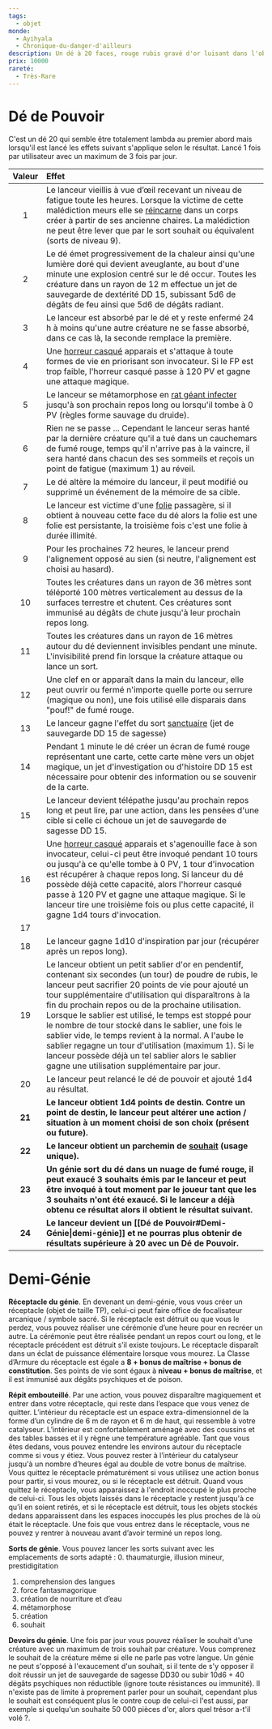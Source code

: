 ```yaml
---
tags:
  - objet
monde:
  - Ayihyala
  - Chronique-du-danger-d'ailleurs
description: Un dé à 20 faces, rouge rubis gravé d'or luisant dans l'obscurité.
prix: 10000
rareté:
  - Très-Rare
---
```

# Dé de Pouvoir
C'est un dé 20 qui semble être totalement lambda au premier abord mais lorsqu'il est lancé les effets suivant s'applique selon le résultat. Lancé 1 fois par utilisateur avec un maximum de 3 fois par jour.

| Valeur | Effet                                                                                                                                                                                                                                                                                                                                                                                                                                                                                                                                                                                                                    |
| :----: | :----------------------------------------------------------------------------------------------------------------------------------------------------------------------------------------------------------------------------------------------------------------------------------------------------------------------------------------------------------------------------------------------------------------------------------------------------------------------------------------------------------------------------------------------------------------------------------------------------------------------- |
|   1    | Le lanceur vieillis à vue d’œil recevant un niveau de fatigue toute les heures. Lorsque la victime de cette malédiction meurs elle se [réincarne](https://www.aidedd.org/dnd/sorts.php?vf=reincarnation) dans un corps créer à partir de ses ancienne chaires. La malédiction ne peut être lever que par le sort souhait ou équivalent (sorts de niveau 9).                                                                                                                                                                                                                                                              |
|   2    | Le dé émet progressivement de la chaleur ainsi qu'une lumière doré qui devient aveuglante, au bout d'une minute une explosion centré sur le dé occur. Toutes les créature dans un rayon de 12 m effectue un jet de sauvegarde de dextérité DD 15, subissant 5d6 de dégâts de feu ainsi que 5d6 de dégâts radiant.                                                                                                                                                                                                                                                                                                        |
|   3    | Le lanceur est absorbé par le dé et y reste enfermé 24 h à moins qu'une autre créature ne se fasse absorbé, dans ce cas là, la seconde remplace la première.                                                                                                                                                                                                                                                                                                                                                                                                                                                             |
|   4    | Une [horreur casqué](https://www.aidedd.org/dnd/monstres.php?vf=horreur-casquee) apparais et s'attaque à toute formes de vie en priorisant son invocateur. Si le FP est trop faible, l'horreur casqué passe à 120 PV et gagne une attaque magique.                                                                                                                                                                                                                                                                                                                                                                       |
|   5    | Le lanceur se métamorphose en [rat géant infecter](https://www.aidedd.org/dnd/monstres.php?vf=rat-geant) jusqu'à son prochain repos long ou lorsqu'il tombe à 0 PV (règles forme sauvage du druide).                                                                                                                                                                                                                                                                                                                                                                                                                     |
|   6    | Rien ne se passe ... Cependant le lanceur seras hanté par la dernière créature qu'il a tué dans un cauchemars de fumé rouge, temps qu'il n'arrive pas à la vaincre, il sera hanté dans chacun des ses sommeils et reçois un point de fatigue (maximum 1) au réveil.                                                                                                                                                                                                                                                                                                                                                      |
|   7    | Le dé altère la mémoire du lanceur, il peut modifié ou supprimé un événement de la mémoire de sa cible.                                                                                                                                                                                                                                                                                                                                                                                                                                                                                                                  |
|   8    | Le lanceur est victime d'une [folie](https://www.aidedd.org/regles/folie/) passagère, si il obtient à nouveau cette face du dé alors la folie est une folie est persistante, la troisième fois c'est une folie à durée illimité.                                                                                                                                                                                                                                                                                                                                                                                         |
|   9    | Pour les prochaines 72 heures, le lanceur prend l'alignement opposé au sien (si neutre, l'alignement est choisi au hasard).                                                                                                                                                                                                                                                                                                                                                                                                                                                                                              |
|   10   | Toutes les créatures dans un rayon de 36 mètres sont téléporté 100 mètres verticalement au dessus de la surfaces terrestre et chutent. Ces créatures sont immunisé au dégâts de chute jusqu'à leur prochain repos long.                                                                                                                                                                                                                                                                                                                                                                                                  |
|   11   | Toutes les créatures dans un rayon de 16 mètres autour du dé deviennent invisibles pendant une minute. L'invisibilité prend fin lorsque la créature attaque ou lance un sort.                                                                                                                                                                                                                                                                                                                                                                                                                                            |
|   12   | Une clef en or apparaît dans la main du lanceur, elle peut ouvrir ou fermé n'importe quelle porte ou serrure (magique ou non), une fois utilisé elle disparais dans "pouf!" de fumé rouge.                                                                                                                                                                                                                                                                                                                                                                                                                               |
|   13   | Le lanceur gagne l'effet du sort [sanctuaire](https://www.aidedd.org/dnd/sorts.php?vf=sanctuaire) (jet de sauvegarde DD 15 de sagesse)                                                                                                                                                                                                                                                                                                                                                                                                                                                                                   |
|   14   | Pendant 1 minute le dé créer un écran de fumé rouge représentant une carte, cette carte mène vers un objet magique, un jet d'investigation ou d'histoire DD 15 est nécessaire pour obtenir des information ou se souvenir de la carte.                                                                                                                                                                                                                                                                                                                                                                                   |
|   15   | Le lanceur devient télépathe jusqu'au prochain repos long et peut lire, par une action, dans les pensées d'une cible si celle ci échoue un jet de sauvegarde de sagesse DD 15.                                                                                                                                                                                                                                                                                                                                                                                                                                           |
|   16   | Une [horreur casqué](https://www.aidedd.org/dnd/monstres.php?vf=horreur-casquee) apparais et s'agenouille face à son invocateur, celui-ci peut être invoqué pendant 10 tours ou jusqu'à ce qu'elle tombe à 0 PV, 1 tour d'invocation est récupérer à chaque repos long. Si lanceur du dé possède déjà cette capacité, alors l'horreur casqué passe à 120 PV et gagne une attaque magique. Si le lanceur tire une troisième fois ou plus cette capacité, il gagne 1d4 tours d'invocation.                                                                                                                                 |
|   17   |                                                                                                                                                                                                                                                                                                                                                                                                                                                                                                                                                                                                                          |
|   18   | Le lanceur gagne 1d10 d'inspiration par jour (récupérer après un repos long).                                                                                                                                                                                                                                                                                                                                                                                                                                                                                                                                            |
|   19   | Le lanceur obtient un petit sablier d'or en pendentif, contenant six secondes (un tour) de poudre de rubis, le lanceur peut sacrifier 20 points de vie pour ajouté un tour supplémentaire d'utilisation qui disparaîtrons à la fin du prochain repos ou de la prochaine utilisation. Lorsque le sablier est utilisé, le temps est stoppé pour le nombre de tour stocké dans le sablier, une fois le sablier vide, le temps revient à la normal. A l'aube le sablier regagne un tour d'utilisation (maximum 1). Si le lanceur possède déjà un tel sablier alors le sablier gagne une utilisation supplémentaire par jour. |
|   20   | Le lanceur peut relancé le dé de pouvoir et ajouté 1d4 au résultat.                                                                                                                                                                                                                                                                                                                                                                                                                                                                                                                                                      |
| **21** | **Le lanceur obtient 1d4 points de destin. Contre un point de destin, le lanceur peut altérer une action / situation à un moment choisi de son choix (présent ou future).**                                                                                                                                                                                                                                                                                                                                                                                                                                              |
| **22** | **Le lanceur obtient un parchemin de [souhait](https://www.aidedd.org/dnd/sorts.php?vf=souhait) (usage unique).**                                                                                                                                                                                                                                                                                                                                                                                                                                                                                                        |
| **23** | **Un génie sort du dé dans un nuage de fumé rouge, il peut exaucé 3 souhaits émis par le lanceur et peut être invoqué à tout moment par le joueur tant que les 3 souhaits n'ont été exaucé. Si le lanceur a déjà obtenu ce résultat alors il obtient le résultat suivant.**                                                                                                                                                                                                                                                                                                                                              |
| **24** | **Le lanceur devient un [[Dé de Pouvoir#Demi-Génie\|demi-génie]] et ne pourras plus obtenir de résultats supérieure à 20 avec un Dé de Pouvoir.**                                                                                                                                                                                                                                                                                                                                                                                                                                                                        |
# Demi-Génie
**Réceptacle du génie**. En devenant un demi-génie, vous vous créer un réceptacle (objet de taille TP), celui-ci peut faire office de focalisateur arcanique / symbole sacré. Si le réceptacle est détruit ou que vous le perdez, vous pouvez réaliser une cérémonie d’une heure pour en recréer un autre. La cérémonie peut être réalisée pendant un repos court ou long, et le réceptacle précédent est détruit s’il existe toujours. Le réceptacle disparaît dans un éclat de puissance élémentaire lorsque vous mourez. La Classe d’Armure du réceptacle est égale a **8 + bonus de maîtrise + bonus de constitution**. Ses points de vie sont égaux à **niveau + bonus de maîtrise**, et il est immunisé aux dégâts psychiques et de poison.

**Répit embouteillé**. Par une action, vous pouvez disparaître magiquement et entrer dans votre réceptacle, qui reste dans l’espace que vous venez de quitter. L’intérieur du réceptacle est un espace extra-dimensionnel de la forme d’un cylindre de 6 m de rayon et 6 m de haut, qui ressemble à votre catalyseur. L’intérieur est confortablement aménagé avec des coussins et des tables basses et il y règne une température agréable. Tant que vous êtes dedans, vous pouvez entendre les environs autour du réceptacle comme si vous y étiez. Vous pouvez rester à l’intérieur du catalyseur jusqu'à un nombre d’heures égal au double de votre bonus de maîtrise. Vous quittez le réceptacle prématurément si vous utilisez une action bonus pour partir, si vous mourez, ou si le réceptacle est détruit. Quand vous quittez le réceptacle, vous apparaissez à l'endroit inoccupé le plus proche de celui-ci. Tous les objets laissés dans le réceptacle y restent jusqu'à ce qu’il en soient retirés, et si le réceptacle est détruit, tous les objets stockés dedans apparaissent dans les espaces inoccupés les plus proches de là où était le réceptacle. Une fois que vous entrez dans le réceptacle, vous ne pouvez y rentrer à nouveau avant d’avoir terminé un repos long.

**Sorts de génie**. Vous pouvez lancer les sorts suivant avec les emplacements de sorts adapté :
0. thaumaturgie, illusion mineur, prestidigitation 
1. comprehension des langues
2. force fantasmagorique
3. création de nourriture et d’eau
4. métamorphose
5. création
9. souhait

**Devoirs du génie**. Une fois par jour vous pouvez réaliser le souhait d'une créature avec un maximum de trois souhait par créature. Vous comprenez le souhait de la créature même si elle ne parle pas votre langue. Un génie ne peut s'opposé à l'exaucement d'un souhait, si il tente de s'y opposer il doit réussir un jet de sauvegarde de sagesse DD30 ou subir 10d6 + 40 dégâts psychiques non réductible (ignore toute résistances ou immunité). Il n'existe pas de limite à proprement parler pour un souhait, cependant plus le souhait est conséquent plus le contre coup de celui-ci l'est aussi, par exemple si quelqu'un souhaite 50 000 pièces d'or, alors quel trésor a-t'il volé ?.